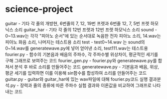 # science-project
guitar - 기타 각 줄의 개방현, 6번줄의 7, 12, 19번 프렛과 6번줄 12, 7, 5번 프렛 하모닉스 소리
guitar_har - 기타 각 줄의 12번 프렛과 12번 프렛 하모닉스 소리
sound - 0~13.wav는 각각 "피아노 순서"에 있는 순서대로 녹음한 전자 피아노 소리, 14.wav는 피아노 화음 소리, 나머지는 테스트용 소리
test - test0~14.wav 는 sound의 0~14.wav를 generatewave.py에 넣어 얻어낸 소리, test111.wav는 테스트용
fourier.py - 함수의 기본음과 배음의 주파수, 각 주파수별 위상차이, 평균적인 세기를 구해 그래프로 보여주는 코드
fourier_gen.py - fourier.py와 generatewave.py를 합쳐서 분석 후 바로 소리를 만들어주는 코드
generatewave.py - 기본음과 배음, 위상, 평균 세기를 입력하면 이를 이용해 sin함수를 합성하여 소리를 만들어주는 코드
guitar.py - guitar와 guitar_har에 있는 wav파일에 대해 fourier.py코드 실행
결과분석.py - 장력과 줄의 종류에 따른 주파수 실험 결과와 이론값을 비교하여 그래프로 나타내는 코드

